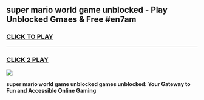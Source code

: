 
## super mario world game unblocked - Play Unblocked Gmaes & Free #en7am
<h3>
<a href="https://news.freeplayer.one?title=super_mario_world_game_unblocked&ref=03M">CLICK TO PLAY</a></h3>
<hr>

<h3>
<a href="https://news.freeplayer.one?title=super_mario_world_game_unblocked&ref=03M">CLICK 2 PLAY</a>
  
</h3>

<a href="https://news.freeplayer.one?title=super_mario_world_game_unblocked&ref=03M"><img src="https://clearcache.store/games.png"></a>


**super mario world game unblocked games unblocked: Your Gateway to Fun and Accessible Online Gaming**
